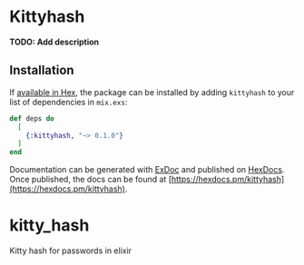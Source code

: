 # Kittyhash

**TODO: Add description**

## Installation

If [available in Hex](https://hex.pm/docs/publish), the package can be installed
by adding `kittyhash` to your list of dependencies in `mix.exs`:

```elixir
def deps do
  [
    {:kittyhash, "~> 0.1.0"}
  ]
end
```

Documentation can be generated with [ExDoc](https://github.com/elixir-lang/ex_doc)
and published on [HexDocs](https://hexdocs.pm). Once published, the docs can
be found at [https://hexdocs.pm/kittyhash](https://hexdocs.pm/kittyhash).

# kitty_hash
Kitty hash for passwords in elixir

